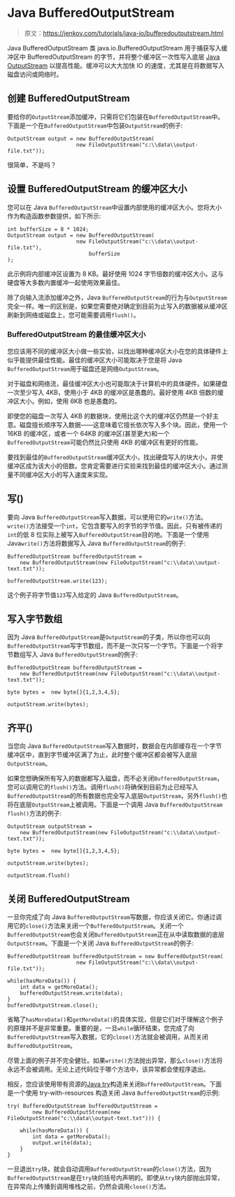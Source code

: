 # Java BufferedOutputStream

> 原文：<https://jenkov.com/tutorials/java-io/bufferedoutputstream.html>

Java BufferedOutputStream 类 java.io.BufferedOutputStream 用于捕获写入缓冲区中 BufferedOutputStream 的字节，并将整个缓冲区一次性写入底层 [Java OutputStream](outputstream.html) 以提高性能。缓冲可以大大加快 IO 的速度，尤其是在将数据写入磁盘访问或网络时。

## 创建 BufferedOutputStream

要给你的`OutputStream`添加缓冲，只需将它们包装在`BufferedOutputStream`中。下面是一个在`BufferedOutputStream`中包装`OutputStream`的例子:

```
OutputStream output = new BufferedOutputStream(
                      new FileOutputStream("c:\\data\\output-file.txt"));

```

很简单，不是吗？

## 设置 BufferedOutputStream 的缓冲区大小

您可以在 Java `BufferedOutputStream`中设置内部使用的缓冲区大小。您将大小作为构造函数参数提供，如下所示:

```
int bufferSize = 8 * 1024;
OutputStream output = new BufferedOutputStream(
                      new FileOutputStream("c:\\data\\output-file.txt"),
                          bufferSize
);

```

此示例将内部缓冲区设置为 8 KB。最好使用 1024 字节倍数的缓冲区大小。这与硬盘等大多数内置缓冲一起使用效果最佳。

除了向输入流添加缓冲之外，Java `BufferedOutputStream`的行为与`OutputStream`完全一样。唯一的区别是，如果您需要绝对确定到目前为止写入的数据被从缓冲区刷新到网络或磁盘上，您可能需要调用`flush()`。

### BufferedOutputStream 的最佳缓冲区大小

您应该用不同的缓冲区大小做一些实验，以找出哪种缓冲区大小在您的具体硬件上似乎能提供最佳性能。最佳的缓冲区大小可能取决于您是将 Java `BufferedOutputStream`用于磁盘还是网络`OutputStream`。

对于磁盘和网络流，最佳缓冲区大小也可能取决于计算机中的具体硬件。如果硬盘一次至少写入 4KB，使用小于 4KB 的缓冲区是愚蠢的。最好使用 4KB 倍数的缓冲区大小。例如，使用 6KB 也是愚蠢的。

即使您的磁盘一次写入 4KB 的数据块，使用比这个大的缓冲区仍然是一个好主意。磁盘擅长顺序写入数据——这意味着它擅长依次写入多个块。因此，使用一个 16KB 的缓冲区，或者一个 64KB 的缓冲区(甚至更大)和一个`BufferedOutputStream`可能仍然比只使用 4KB 的缓冲区有更好的性能。

要找到最佳的`BufferedOutputStream`缓冲区大小，找出硬盘写入的块大小，并使缓冲区成为该大小的倍数。您肯定需要进行实验来找到最佳的缓冲区大小。通过测量不同缓冲区大小的写入速度来实现。

## 写()

要向 Java `BufferedOutputStream`写入数据，可以使用它的`write()`方法。`write()`方法接受一个`int`，它包含要写入的字节的字节值。因此，只有被传递的`int`的低 8 位实际上被写入`BufferedOutputStream`目的地。下面是一个使用 Java`write()`方法将数据写入 Java `BufferedOutputStream`的例子:

```
BufferedOutputStream bufferedOutputStream =
    new BufferedOutputStream(new FileOutputStream("c:\\data\\output-text.txt"));

bufferedOutputStream.write(123);

```

这个例子将字节值`123`写入给定的 Java `BufferedOutputStream`。

## 写入字节数组

因为 Java `BufferedOutputStream`是`OutputStream`的子类，所以你也可以向`BufferedOutputStream`写字节数组，而不是一次只写一个字节。下面是一个将字节数组写入 Java `BufferedOutputStream`的例子:

```
BufferedOutputStream bufferedOutputStream =
    new BufferedOutputStream(new FileOutputStream("c:\\data\\output-text.txt"));

byte bytes =  new byte[]{1,2,3,4,5};

outputStream.write(bytes);

```

## 齐平()

当您向 Java `BufferedOutputStream`写入数据时，数据会在内部缓存在一个字节缓冲区中，直到字节缓冲区满了为止，此时整个缓冲区都会被写入底层`OutputStream`。

如果您想确保所有写入的数据都写入磁盘，而不必关闭`BufferedOutputStream`，您可以调用它的`flush()`方法。调用`flush()`将确保到目前为止已经写入`BufferedOutputStream`的所有数据也完全写入底层`OutputStream`，另外`flush()`也将在底层`OutputStream`上被调用。下面是一个调用 Java `BufferedOutputStream` `flush()`方法的例子:

```
OutputStream outputStream =
    new BufferedOutputStream(new FileOutputStream("c:\\data\\output-text.txt"));

byte bytes =  new byte[]{1,2,3,4,5};

outputStream.write(bytes);

outputStream.flush()

```

## 关闭 BufferedOutputStream

一旦你完成了向 Java `BufferedOutputStream`写数据，你应该关闭它。你通过调用它的`close()`方法来关闭一个`BufferedOutputStream`。关闭一个`BufferedOutputStream`也会关闭`BufferedOutputStream`正在从中读取数据的底层`OutputStream`。下面是一个关闭 Java `BufferedOutputStream`的例子:

```
BufferedOutputStream bufferedOutputStream = new BufferedOutputStream(
                      new FileOutputStream("c:\\data\\output-file.txt"));

while(hasMoreData()) {
    int data = getMoreData();
    bufferedOutputStream.write(data);
}
bufferedOutputStream.close();

```

省略了`hasMoreData()`和`getMoreData()`的具体实现，但是它们对于理解这个例子的原理并不是非常重要。重要的是，一旦`while`循环结束，您完成了向`BufferedOutputStream`写入数据，它的`close()`方法就会被调用，从而关闭`BufferedOutputStream`。

尽管上面的例子并不完全健壮。如果`write()`方法抛出异常，那么`close()`方法将永远不会被调用。无论上述代码位于哪个方法中，该异常都会使程序退出。

相反，您应该使用带有资源的[Java try](/java-exception-handling/try-with-resources.html)构造来关闭`BufferedOutputStream`。下面是一个使用 try-with-resources 构造关闭 Java `BufferedOutputStream`的示例:

```
try( BufferedOutputStream bufferedOutputStream =
        new BufferedOutputStream(new FileOutputStream("c:\\data\\output-text.txt"))) {

    while(hasMoreData()) {
        int data = getMoreData();
        output.write(data);
    }
}

```

一旦退出`try`块，就会自动调用`BufferedOutputStream`的`close()`方法，因为`BufferedOutputStream`是在`try`块的括号内声明的。即使从`try`块内部抛出异常，在异常向上传播到调用堆栈之前，仍然会调用`close()`方法。